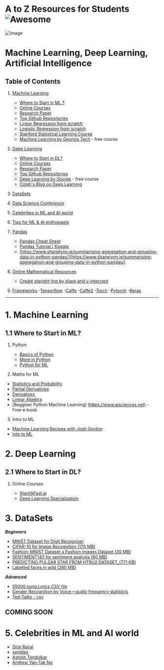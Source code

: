 
# A to Z Resources for Students ![Awesome](https://cdn.rawgit.com/sindresorhus/awesome/d7305f38d29fed78fa85652e3a63e154dd8e8829/media/badge.svg)


![Image](res/tf.jpeg)

# Machine Learning, Deep Learning, Artificial Intelligence

## Table of Contents

1.  [Machine Learning](#1--machine-learning)

     - [Where to Start in ML ?  ](#11-where-to-start-in-ml)
     - [Online Courses](#1.2-online-courses)
     - [Research Paper](#1.3-research-paper)
     - [Top Github Repositories](#1.4-top-github-repositories)
     - [Linear Regression from scratch](https://www.cs.toronto.edu/~frossard/post/linear_regression/)
     - [Logistic Regression from scratch](https://medium.com/@martinpella/logistic-regression-from-scratch-in-python-124c5636b8ac)
     - [Stanford Statistical Learning Course](https://lagunita.stanford.edu/courses/HumanitiesSciences/StatLearning/Winter2016/info)
     - [Machine Learning by Georgia Tech](https://br.udacity.com/course/machine-learning--ud262) - free course


2.  [Deep Learning](#2--deep-learning)

     - [Where to Start in DL?](#21-where-to-start-in-dl)
     - [Online Courses](#21-where-to-start-in-dl)
     - [Research Paper](https://arxiv.org/list/stat.ML/recent)
     - [Top Github Repositories](#2.4-top-github-repositories)
     - [Deep Learning by Google](https://br.udacity.com/course/deep-learning--ud730) - free course
     - [Colah's Blog on Deep Learning](http://colah.github.io/)

3. [DataSets](#3-datasets)

4. [Data Science Conference](#4-data-science-confs)

5. [Celebrities in ML and AI world](#5-celebrities-in-ml-and-ai-world)

6. [Tips for ML & AI enthusiasts](#6-ml-ai-tips)

7. [Pandas](#7-pandas)
     - [Pandas Cheat Sheet](https://github.com/pandas-dev/pandas/blob/master/doc/cheatsheet/Pandas_Cheat_Sheet.pdf)
     - [Pandas Tutorial | Kaggle](https://www.kaggle.com/junaaaaloo/pandas-tutorial)
     - [https://www.shanelynn.ie/summarising-aggregation-and-grouping-data-in-python-pandas/](https://www.shanelynn.ie/summarising-aggregation-and-grouping-data-in-python-pandas/)

8. [Online Mathematical Resources](#8-maths-online-resources)
     - [Create staright line by slope and y-intercept](https://www.desmos.com/calculator/5kn5x8f7zk)

9. [Frameworks](#9-frameworks)
    -[Tensorflow](https://tensorflow.org)
    -[Caffe](http://caffe.berkeleyvision.org/)
    -[Caffe2](https://caffe2.ai/)
    -[Torch](http://torch.ch/)
    -[Pytorch](https://pytorch.org/)
    -[Keras](https://keras.io/)

---

# 1.  **Machine Learning**
## 1.1 Where to Start in ML?
1) Python

   - [Basics of Python](https://www.youtube.com/playlist?list=PLQVvvaa0QuDe8XSftW-RAxdo6OmaeL85M)
   - [More in Python](https://www.youtube.com/playlist?list=PL-osiE80TeTt2d9bfVyTiXJA-UTHn6WwU)
   - [Python for ML](https://www.udemy.com/python-for-data-science-and-machine-learning-bootcamp)

 2) Maths for ML
 - [Statistics and Probability](https://www.khanacademy.org/math/statistics-probability)
 - [Partial Derivatives](https://www.khanacademy.org/math/multivariable-calculus/multivariable-derivatives)
 - [Derivatives](https://www.khanacademy.org/math/calculus-1/cs1-derivatives-definition-and-basic-rules)
 - [Linear Algebra](https://www.youtube.com/playlist?list=PLE7DDD91010BC51F8)
 - [Begginer Python Machine Learning] (https://www.aisciences.net) - Free e-book



 3) Intro to ML

 - [Machine Learning Recipes with Josh Gordon](https://www.youtube.com/playlist?list=PLOU2XLYxmsIIuiBfYad6rFYQU_jL2ryal)
 - [Into to ML](https://in.udacity.com/course/intro-to-machine-learning--ud120-india)

# 2.  **Deep Learning**
## 2.1 Where to Start in DL?
1) Online Courses

   - [Start@Fast.ai](http://course.fast.ai/start.html)
   - [Deep Learning Specialization](https://www.coursera.org/specializations/deep-learning)

# 3. **DataSets**
  ***Beginners***
  - [MNIST Dataset for Digit Recogniser](http://yann.lecun.com/exdb/mnist/)
  - [CIFAR-10 for Image Recognition (170 MB)](http://www.cs.toronto.edu/~kriz/cifar.html)
  - [Fashion-MNIST Dataset a Fashion Images Dataset (30 MB)](https://github.com/zalandoresearch/fashion-mnist)
  - [SENTIMENT140 for sentiment analysis (80 MB)](http://help.sentiment140.com/for-students/)
  - [PREDICTING PULSAR STAR FROM HTRU2 DATASET_(771 KB)](https://www.kaggle.com/pavanraj159/predicting-a-pulsar-star)
  - [Labelled faces in wild (280 MB)](http://vis-www.cs.umass.edu/lfw/)

  ***Advanced***
  - [55000 song Lyrics CSV file](https://www.kaggle.com/mousehead/songlyrics)
  - [Gender Recognition by Voice — audio frequency statistics](https://www.kaggle.com/primaryobjects/voicegender/version/1#)
  - [Ted-Talks - csv](https://www.kaggle.com/rounakbanik/ted-talks)

## COMING SOON

# 5. **Celebrities in ML and AI world**
- [Siraj Raval](https://github.com/llSourcell)
- [sentdex](https://github.com/Sentdex)
- [Ashish Tendulkar](https://www.youtube.com/watch?v=F_uuqfgdZZw&list=PLlyCyjh2pUe9KzdyNOlmaJqeeI4YHOT-t)
- [Andrew Yan-Tak Ng](http://www.andrewng.org/)
